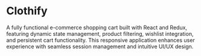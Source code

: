 # Clothify
 A fully functional e-commerce shopping cart built with React and Redux, featuring dynamic state management, product filtering, wishlist integration, and persistent cart functionality. This responsive application enhances user experience with seamless session management and intuitive UI/UX design.
